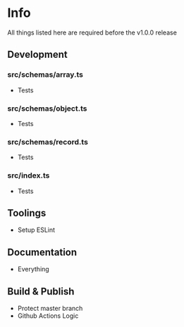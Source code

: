 # Info
All things listed here are required before the v1.0.0 release

## Development

### src/schemas/array.ts
* Tests

### src/schemas/object.ts
* Tests

### src/schemas/record.ts
* Tests

### src/index.ts
* Tests

## Toolings
* Setup ESLint

## Documentation
* Everything

## Build & Publish
* Protect master branch
* Github Actions Logic